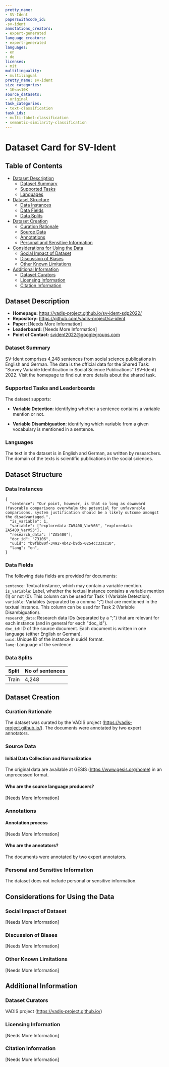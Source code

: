 ```yaml
---
pretty_name:
- SV-Ident
paperswithcode_id:
-sv-ident
annotations_creators:
- expert-generated
language_creators:
- expert-generated
languages:
- en
- de
licenses:
- mit
multilinguality:
- multilingual
pretty_name: sv-ident
size_categories:
- 1K<n<10K
source_datasets:
- original
task_categories:
- text-classification
task_ids:
- multi-label-classification
- semantic-similarity-classification
---
```


# Dataset Card for SV-Ident

## Table of Contents
- [Dataset Description](#dataset-description)
  - [Dataset Summary](#dataset-summary)
  - [Supported Tasks](#supported-tasks-and-leaderboards)
  - [Languages](#languages)
- [Dataset Structure](#dataset-structure)
  - [Data Instances](#data-instances)
  - [Data Fields](#data-instances)
  - [Data Splits](#data-instances)
- [Dataset Creation](#dataset-creation)
  - [Curation Rationale](#curation-rationale)
  - [Source Data](#source-data)
  - [Annotations](#annotations)
  - [Personal and Sensitive Information](#personal-and-sensitive-information)
- [Considerations for Using the Data](#considerations-for-using-the-data)
  - [Social Impact of Dataset](#social-impact-of-dataset)
  - [Discussion of Biases](#discussion-of-biases)
  - [Other Known Limitations](#other-known-limitations)
- [Additional Information](#additional-information)
  - [Dataset Curators](#dataset-curators)
  - [Licensing Information](#licensing-information)
  - [Citation Information](#citation-information)

## Dataset Description

- **Homepage:** https://vadis-project.github.io/sv-ident-sdp2022/
- **Repository:** https://github.com/vadis-project/sv-ident
- **Paper:** [Needs More Information]
- **Leaderboard:** [Needs More Information]
- **Point of Contact:** svident2022@googlegroups.com

### Dataset Summary

SV-Ident comprises 4,248 sentences from social science publications in English and German. The data is the official data for the Shared Task: “Survey Variable Identification in Social Science Publications” (SV-Ident) 2022. Visit the homepage to find out more details about the shared task.

### Supported Tasks and Leaderboards

The dataset supports:

- **Variable Detection**: identifying whether a sentence contains a variable mention or not.

- **Variable Disambiguation**: identifying which variable from a given vocabulary is mentioned in a sentence.

### Languages

The text in the dataset is in English and German, as written by researchers. The domain of the texts is scientific publications in the social sciences.

## Dataset Structure

### Data Instances

```
{
  "sentence": "Our point, however, is that so long as downward (favorable comparisons overwhelm the potential for unfavorable comparisons, system justification should be a likely outcome amongst the disadvantaged.",
  "is_variable": 1,
  "variable": ["exploredata-ZA5400_VarV66", "exploredata-ZA5400_VarV53"],
  "research_data": ["ZA5400"],
  "doc_id": "73106",
  "uuid": "b9fbb80f-3492-4b42-b9d5-0254cc33ac10",
  "lang": "en",
}
```

### Data Fields

The following data fields are provided for documents:

`sentence`:       Textual instance, which may contain a variable mention.<br />
`is_variable`:    Label, whether the textual instance contains a variable mention (1) or not (0). This column can be used for Task 1 (Variable Detection).<br />
`variable`:       Variables (separated by a comma ";") that are mentioned in the textual instance. This column can be used for Task 2 (Variable Disambiguation).<br />
`research_data`:  Research data IDs (separated by a ";") that are relevant for each instance (and in general for each "doc_id").<br />
`doc_id`:         ID of the source document. Each document is written in one language (either English or German).<br />
`uuid`:           Unique ID of the instance in uuid4 format.<br />
`lang`:           Language of the sentence.

### Data Splits

| Split               | No of sentences                       |
| ------------------- | ------------------------------------  |
| Train               | 4,248                                 |

## Dataset Creation

### Curation Rationale

The dataset was curated by the VADIS project (https://vadis-project.github.io/).
The documents were annotated by two expert annotators.

### Source Data

#### Initial Data Collection and Normalization

The original data are available at GESIS (https://www.gesis.org/home) in an unprocessed format.

#### Who are the source language producers?

[Needs More Information]

### Annotations

#### Annotation process

[Needs More Information]

#### Who are the annotators?

The documents were annotated by two expert annotators.

### Personal and Sensitive Information

The dataset does not include personal or sensitive information.

## Considerations for Using the Data

### Social Impact of Dataset

[Needs More Information]

### Discussion of Biases

[Needs More Information]

### Other Known Limitations

[Needs More Information]

## Additional Information

### Dataset Curators

VADIS project (https://vadis-project.github.io/)

### Licensing Information

[Needs More Information]

### Citation Information

[Needs More Information]